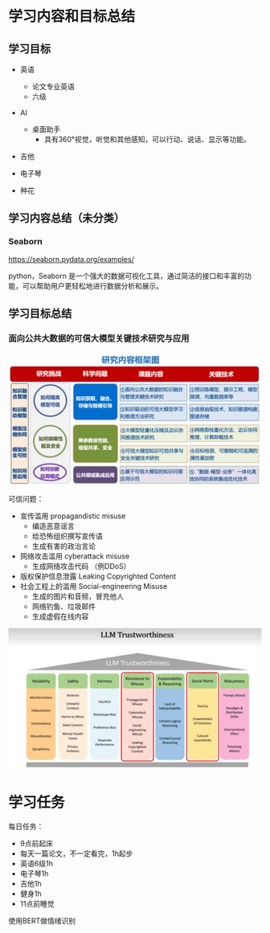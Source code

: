 # 学习内容和目标总结

## 学习目标

* 英语
  * 论文专业英语
  * 六级
* AI
  * 桌面助手
    * 具有360°视觉，听觉和其他感知，可以行动、说话、显示等功能。

* 吉他
* 电子琴
* 种花







## 学习内容总结（未分类）

### Seaborn

https://seaborn.pydata.org/examples/

python，Seaborn 是一个强大的数据可视化工具，通过简洁的接口和丰富的功能，可以帮助用户更轻松地进行数据分析和展示。





## 学习目标总结

### 面向公共大数据的可信大模型关键技术研究与应用

![img](./img/resize,w_800.png)

可信问题：

* 宣传滥用 propagandistic misuse
  * 编造恶意谣言
  * 给恐怖组织撰写宣传语
  * 生成有害的政治言论
* 网络攻击滥用 cyberattack misuse
  * 生成网络攻击代码 （例DDoS）
* 版权保护信息泄露 Leaking Copyrighted Content
* 社会工程上的滥用 Social-engineering Misuse
  * 生成的图片和音频，冒充他人
  * 网络钓鱼、垃圾邮件
  * 生成虚假在线内容

![image-20240607192051774](./img/image-20240607192051774.png)





# 学习任务



每日任务：

* 9点前起床
* 每天一篇论文，不一定看完，1h起步
* 英语6级1h
* 电子琴1h
* 吉他1h
* 健身1h
* 11点前睡觉





使用BERT做情绪识别